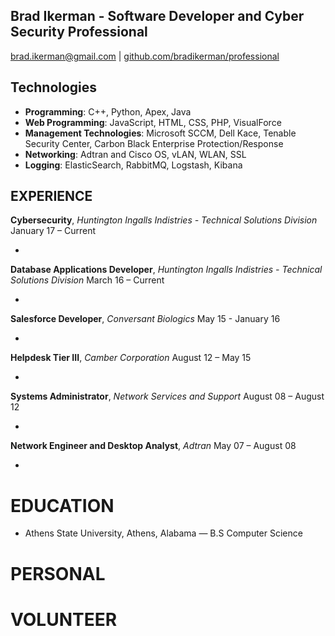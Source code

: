 Brad Ikerman - Software Developer and Cyber Security Professional
---------------
brad.ikerman@gmail.com | [github.com/bradikerman/professional](http://github.com/bradikerman/professional) 

Technologies
---------------
* **Programming**: C++, Python, Apex, Java
* **Web Programming**: JavaScript, HTML, CSS, PHP, VisualForce
* **Management Technologies**: Microsoft SCCM, Dell Kace, Tenable Security Center, Carbon Black Enterprise Protection/Response
* **Networking**: Adtran and Cisco OS, vLAN, WLAN, SSL
* **Logging**: ElasticSearch, RabbitMQ, Logstash, Kibana

EXPERIENCE
----------

**Cybersecurity**, *Huntington Ingalls Indistries - Technical Solutions Division* January 17 – Current

  - 

**Database Applications Developer**, *Huntington Ingalls Indistries - Technical Solutions Division* March 16 – Current

 - 

**Salesforce Developer**, *Conversant Biologics* May 15 - January 16

 - 

**Helpdesk Tier III**, *Camber Corporation* August 12 – May 15

 - 

**Systems Administrator**, *Network Services and Support* August 08 – August 12

 - 

**Network Engineer and Desktop Analyst**, *Adtran* May 07 – August 08

 - 

EDUCATION
=========
 - Athens State University, Athens, Alabama — B.S Computer Science

PERSONAL
========

VOLUNTEER
========
